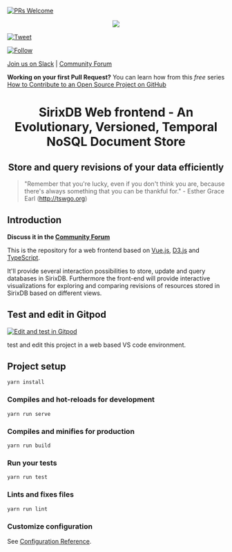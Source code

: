 [![PRs Welcome](https://img.shields.io/badge/PRs-welcome-brightgreen.svg?style=flat-square)](http://makeapullrequest.com)

<p align="center"><img src="https://raw.githubusercontent.com/sirixdb/sirix/master/logo.png"/></p>

[![Tweet](https://img.shields.io/twitter/url/http/shields.io.svg?style=social)](https://twitter.com/intent/tweet?text=SirixDB+-+a+storage+system%2C+which+creates+%28very+small-sized%29+snapshots+of+your+data+on+every+transaction-commit+through+the+implementation+of+a+novel+sliding+snapshot+algorithm.&url=http://sirix.io&via=sirix&hashtags=versioning,diffing,xml,kotlin,coroutines,vertx)

[![Follow](https://img.shields.io/twitter/follow/sirixdb.svg?style=social)](https://twitter.com/sirixdb)

[Join us on Slack](https://join.slack.com/t/sirixdb/shared_invite/enQtNjI1Mzg4NTY4ODUzLTI3NTE0NDY3MzhkOTliOWI1NDY2MjI5ZWFkNjlmYTQ1N2NjNjgyZjMzYmJiNWFmMGNiZDYzM2VkYTU3YmY3MmQ) | [Community Forum](https://sirix.discourse.group/)

**Working on your first Pull Request?** You can learn how from this *free* series [How to Contribute to an Open Source Project on GitHub](https://egghead.io/series/how-to-contribute-to-an-open-source-project-on-github)

<h1 align="center">SirixDB Web frontend - An Evolutionary, Versioned, Temporal NoSQL Document Store</h1>
<h2 align="center">Store and query revisions of your data efficiently</h2>

>"Remember that you're lucky, even if you don't think you are, because there's always something that you can be thankful for." - Esther Grace Earl (http://tswgo.org)

## Introduction

**Discuss it in the [Community Forum](https://sirix.discourse.group)**

This is the repository for a web frontend based on [Vue.js](https://vuejs.org), [D3.js](https://d3js.org) and [TypeScript](https://www.typescriptlang.org).

It'll provide several interaction possibilities to store, update and query databases in SirixDB. Furthermore the front-end will provide interactive visualizations for exploring and comparing revisions of resources stored in SirixDB based on different views.
## Test and edit in Gitpod
[![Edit and test in Gitpod](https://gitpod.io/button/open-in-gitpod.svg)](https://gitpod.io/#https://github.com/sirixdb/sirix-web-frontend)

test and edit this project in a web based VS code environment.
## Project setup
```
yarn install
```

### Compiles and hot-reloads for development
```
yarn run serve
```

### Compiles and minifies for production
```
yarn run build
```

### Run your tests
```
yarn run test
```

### Lints and fixes files
```
yarn run lint
```

### Customize configuration
See [Configuration Reference](https://cli.vuejs.org/config/).
